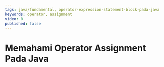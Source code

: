 ```yaml
---
tags: java/fundamental, operator-expression-statement-block-pada-java
keywords: operator, assignment
video: 0
published: false
---
```

# Memahami Operator Assignment Pada Java

